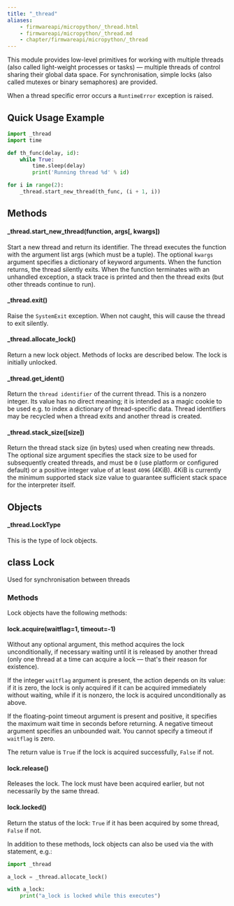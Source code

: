 ```yaml
---
title: "_thread"
aliases:
    - firmwareapi/micropython/_thread.html
    - firmwareapi/micropython/_thread.md
    - chapter/firmwareapi/micropython/_thread
---
```

This module provides low-level primitives for working with multiple threads (also called light-weight processes or tasks) — multiple threads of control sharing their global data space. For synchronisation, simple locks (also called mutexes or binary semaphores) are provided.

When a thread specific error occurs a `RuntimeError` exception is raised.

## Quick Usage Example

```python
import _thread
import time

def th_func(delay, id):
    while True:
        time.sleep(delay)
        print('Running thread %d' % id)

for i in range(2):
    _thread.start_new_thread(th_func, (i + 1, i))
```

## Methods

#### \_thread.start\_new\_thread(function, args\[, kwargs\])

Start a new thread and return its identifier. The thread executes the function with the argument list args (which must be a tuple). The optional `kwargs` argument specifies a dictionary of keyword arguments. When the function returns, the thread silently exits. When the function terminates with an unhandled exception, a stack trace is printed and then the thread exits (but other threads continue to run).

#### \_thread.exit()

Raise the `SystemExit` exception. When not caught, this will cause the thread to exit silently.

#### \_thread.allocate\_lock()

Return a new lock object. Methods of locks are described below. The lock is initially unlocked.

#### \_thread.get\_ident()

Return the `thread identifier` of the current thread. This is a nonzero integer. Its value has no direct meaning; it is intended as a magic cookie to be used e.g. to index a dictionary of thread-specific data. Thread identifiers may be recycled when a thread exits and another thread is created.

#### \_thread.stack\_size(\[size\])

Return the thread stack size (in bytes) used when creating new threads. The optional size argument specifies the stack size to be used for subsequently created threads, and must be `0` (use platform or configured default) or a positive integer value of at least `4096` (4KiB). 4KiB is currently the minimum supported stack size value to guarantee sufficient stack space for the interpreter itself.

## Objects

#### \_thread.LockType

This is the type of lock objects.

## class Lock

Used for synchronisation between threads

### Methods

Lock objects have the following methods:

#### lock.acquire(waitflag=1, timeout=-1)

Without any optional argument, this method acquires the lock unconditionally, if necessary waiting until it is released by another thread (only one thread at a time can acquire a lock — that's their reason for existence).

If the integer `waitflag` argument is present, the action depends on its value: if it is zero, the lock is only acquired if it can be acquired immediately without waiting, while if it is nonzero, the lock is acquired unconditionally as above.

If the floating-point timeout argument is present and positive, it specifies the maximum wait time in seconds before returning. A negative timeout argument specifies an unbounded wait. You cannot specify a timeout if `waitflag` is zero.

The return value is `True` if the lock is acquired successfully, `False` if not.

#### lock.release()

Releases the lock. The lock must have been acquired earlier, but not necessarily by the same thread.

#### lock.locked()

Return the status of the lock: `True` if it has been acquired by some thread, `False` if not.

In addition to these methods, lock objects can also be used via the with statement, e.g.:

```python
import _thread

a_lock = _thread.allocate_lock()

with a_lock:
    print("a_lock is locked while this executes")
```

